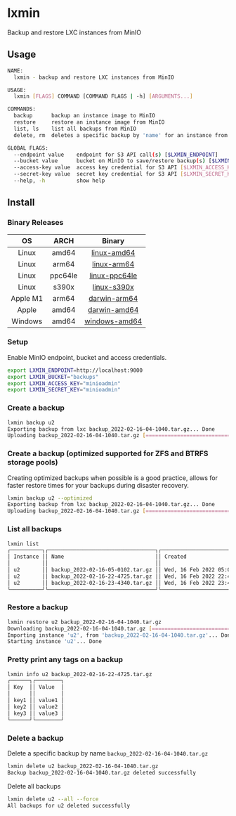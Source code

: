# lxmin

Backup and restore LXC instances from MinIO

## Usage

```sh
NAME:
  lxmin - backup and restore LXC instances from MinIO

USAGE:
  lxmin [FLAGS] COMMAND [COMMAND FLAGS | -h] [ARGUMENTS...]

COMMANDS:
  backup      backup an instance image to MinIO
  restore     restore an instance image from MinIO
  list, ls    list all backups from MinIO
  delete, rm  deletes a specific backup by 'name' for an instance from MinIO

GLOBAL FLAGS:
  --endpoint value    endpoint for S3 API call(s) [$LXMIN_ENDPOINT]
  --bucket value      bucket on MinIO to save/restore backup(s) [$LXMIN_BUCKET]
  --access-key value  access key credential for S3 API [$LXMIN_ACCESS_KEY]
  --secret-key value  secret key credential for S3 API [$LXMIN_SECRET_KEY]
  --help, -h          show help
```

## Install

### Binary Releases

| OS       | ARCH    | Binary                                                                                       |
|:--------:|:-------:|:--------------------------------------------------------------------------------------------:|
| Linux    | amd64   | [linux-amd64](https://github.com/minio/lxmin/releases/latest/download/lxmin-linux-amd64)         |
| Linux    | arm64   | [linux-arm64](https://github.com/minio/lxmin/releases/latest/download/lxmin-linux-arm64)         |
| Linux    | ppc64le | [linux-ppc64le](https://github.com/minio/lxmin/releases/latest/download/lxmin-linux-ppc64le)     |
| Linux    | s390x   | [linux-s390x](https://github.com/minio/lxmin/releases/latest/download/lxmin-linux-s390x)         |
| Apple M1 | arm64   | [darwin-arm64](https://github.com/minio/lxmin/releases/latest/download/lxmin-darwin-arm64)       |
| Apple    | amd64   | [darwin-amd64](https://github.com/minio/lxmin/releases/latest/download/lxmin-darwin-amd64)       |
| Windows  | amd64   | [windows-amd64](https://github.com/minio/lxmin/releases/latest/download/lxmin-windows-amd64.exe) |

### Setup

Enable MinIO endpoint, bucket and access credentials.

```sh
export LXMIN_ENDPOINT=http://localhost:9000
export LXMIN_BUCKET="backups"
export LXMIN_ACCESS_KEY="minioadmin"
export LXMIN_SECRET_KEY="minioadmin"
```

### Create a backup

```sh
lxmin backup u2
Exporting backup from lxc backup_2022-02-16-04-1040.tar.gz... Done
Uploading backup_2022-02-16-04-1040.tar.gz [==========================================================================================================================] 101.25 MiB/s
```

### Create a backup (optimized supported for ZFS and BTRFS storage pools)

Creating optimized backups when possible is a good practice, allows for faster restore times for your backups during disaster recovery.

```sh
lxmin backup u2 --optimized
Exporting backup from lxc backup_2022-02-16-04-1040.tar.gz... Done
Uploading backup_2022-02-16-04-1040.tar.gz [==========================================================================================================================] 101.25 MiB/s
```

### List all backups

```sh
lxmin list
┌──────────┐┌──────────────────────────────────┐┌───────────────────────────────┐┌─────────┐┌───────────┐
│ Instance ││ Name                             ││ Created                       ││ Size    ││ Optimized │
│          ││                                  ││                               ││         ││           │
│ u2       ││ backup_2022-02-16-05-0102.tar.gz ││ Wed, 16 Feb 2022 05:01:56 GMT ││ 666 MiB ││ ✗         │
│ u2       ││ backup_2022-02-16-22-4725.tar.gz ││ Wed, 16 Feb 2022 22:49:07 GMT ││ 871 MiB ││ ✗         │
│ u2       ││ backup_2022-02-16-23-4340.tar.gz ││ Wed, 16 Feb 2022 23:44:55 GMT ││ 890 MiB ││ ✔         │
└──────────┘└──────────────────────────────────┘└───────────────────────────────┘└─────────┘└───────────┘
```

### Restore a backup

```sh
lxmin restore u2 backup_2022-02-16-04-1040.tar.gz
Downloading backup_2022-02-16-04-1040.tar.gz [========================================================================================================================] 212.41 MiB/s
Importing instance 'u2', from 'backup_2022-02-16-04-1040.tar.gz'... Done
Starting instance 'u2'... Done
```

### Pretty print any tags on a backup

```sh
lxmin info u2 backup_2022-02-16-22-4725.tar.gz
┌──────┐┌────────┐
│ Key  ││ Value  │
│      ││        │
│ key1 ││ value1 │
│ key2 ││ value2 │
│ key3 ││ value3 │
└──────┘└────────┘
```

### Delete a backup

Delete a specific backup by name `backup_2022-02-16-04-1040.tar.gz`

```sh
lxmin delete u2 backup_2022-02-16-04-1040.tar.gz
Backup backup_2022-02-16-04-1040.tar.gz deleted successfully
```

Delete all backups

```sh
lxmin delete u2 --all --force
All backups for u2 deleted successfully
```
